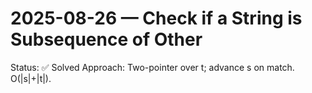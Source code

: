# 2025-08-26 — Check if a String is Subsequence of Other

Status: ✅ Solved
Approach: Two-pointer over t; advance s on match. O(|s|+|t|).


